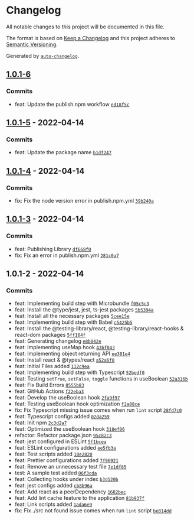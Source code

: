 # Changelog

All notable changes to this project will be documented in this file.

The format is based on [Keep a Changelog](https://keepachangelog.com/en/1.0.0/)
and this project adheres to [Semantic Versioning](https://semver.org/spec/v2.0.0.html).

Generated by [`auto-changelog`](https://github.com/CookPete/auto-changelog).

## [1.0.1-6](https://github.com/yushanwebdev/react-hooks-library/compare/1.0.1-5...1.0.1-6)

### Commits

- feat: Update the publish.npm workflow [`ed18f5c`](https://github.com/yushanwebdev/react-hooks-library/commit/ed18f5c2cfeafeafbb64890e25b8cfc62f20c4eb)

## [1.0.1-5](https://github.com/yushanwebdev/react-hooks-library/compare/1.0.1-4...1.0.1-5) - 2022-04-14

### Commits

- feat: Update the package name [`b1df247`](https://github.com/yushanwebdev/react-hooks-library/commit/b1df247862a063cfd43a00f1f9b5b3ba518ef406)

## [1.0.1-4](https://github.com/yushanwebdev/react-hooks-library/compare/1.0.1-3...1.0.1-4) - 2022-04-14

### Commits

- fix: Fix the node version error in publish.npm.yml [`39b240a`](https://github.com/yushanwebdev/react-hooks-library/commit/39b240a4594409e01f06221ba344cab4b2d122df)

## [1.0.1-3](https://github.com/yushanwebdev/react-hooks-library/compare/1.0.1-2...1.0.1-3) - 2022-04-14

### Commits

- feat: Publishing Library [`df668f0`](https://github.com/yushanwebdev/react-hooks-library/commit/df668f0f2e46e80acb967aa6cef33f26bb0d20ba)
- fix: Fix an error in publish.npm.yml [`281c0a7`](https://github.com/yushanwebdev/react-hooks-library/commit/281c0a791886a0b16fa54da20bd3494110f7ee24)

## 1.0.1-2 - 2022-04-14

### Commits

- feat: Implementing build step with Microbundle [`f05c5c3`](https://github.com/yushanwebdev/react-hooks-library/commit/f05c5c330c9577fa71e12f3b2d66b0b6c1b567ed)
- feat: Install the @type/jest, jest, ts-jest packages [`5b5394a`](https://github.com/yushanwebdev/react-hooks-library/commit/5b5394acabb869f8482f544b4f1d7ca73496fcc2)
- feat: Install all the necessary packages [`5cee15e`](https://github.com/yushanwebdev/react-hooks-library/commit/5cee15e71df3254c7bb84d216265c4d8ad70c8b8)
- feat: Implementing build step with Babel [`c5425b5`](https://github.com/yushanwebdev/react-hooks-library/commit/c5425b5d1cf8c06eb11d00ca26932148f88f2d26)
- feat: Install the @testing-library/react, @testing-library/react-hooks & react-dom packages [`5ff164f`](https://github.com/yushanwebdev/react-hooks-library/commit/5ff164f395df1555c90686113e9806201743e31d)
- feat: Generating changelog [`e8b042e`](https://github.com/yushanwebdev/react-hooks-library/commit/e8b042ea57bf2c3219e197a4ab3882c997b99e4a)
- feat: Implementing useMap hook [`43bf043`](https://github.com/yushanwebdev/react-hooks-library/commit/43bf043be29ea551f83105d76bbb6333dd9fb85f)
- feat: Implementing object returning API [`ee381e4`](https://github.com/yushanwebdev/react-hooks-library/commit/ee381e44d23b549f0e236e875d861e439d339ae4)
- feat: Install react & @types/react [`a52a6f0`](https://github.com/yushanwebdev/react-hooks-library/commit/a52a6f0b2a9ca9913b30b04f28536f6e20d481fc)
- feat: Initial Files added [`112c9ea`](https://github.com/yushanwebdev/react-hooks-library/commit/112c9eab7b8d906f925bb32dd14a94cf31fd5a59)
- feat: Implementing build step with Typescript [`52bedf0`](https://github.com/yushanwebdev/react-hooks-library/commit/52bedf057f860c12800ab0ea8ff95f20a09a49f1)
- feat: Testing `setTrue`, `setFalse`, `toggle` functions in useBoolean [`52a316b`](https://github.com/yushanwebdev/react-hooks-library/commit/52a316b88f32452cdf3fd6aed8319ff62af05a38)
- feat: Fix Build Errors [`8555b83`](https://github.com/yushanwebdev/react-hooks-library/commit/8555b83a68b64ec403622c0d4e97f086217437fe)
- feat: GitHub Actions [`f22eba3`](https://github.com/yushanwebdev/react-hooks-library/commit/f22eba3c75132b29f550ebcb571ba9a972b3bacb)
- feat: Develop the useBoolean hook [`2fa9f97`](https://github.com/yushanwebdev/react-hooks-library/commit/2fa9f9776e7f46ff0d20bf6c60bd3fba4d8ecb70)
- feat: Testing useBoolean hook optimization [`f2a88ce`](https://github.com/yushanwebdev/react-hooks-library/commit/f2a88ce8de111e34091c5298b48b7b5902cfc1f1)
- fix: Fix Typescript missing issue comes when run `lint` script [`28fd7c0`](https://github.com/yushanwebdev/react-hooks-library/commit/28fd7c030cca91df1f72817739f208b858278360)
- feat: Typescript configs added [`02da259`](https://github.com/yushanwebdev/react-hooks-library/commit/02da2596f55cca6cd668c26f45da4816c05fdae7)
- feat: Init npm [`2c3d2a7`](https://github.com/yushanwebdev/react-hooks-library/commit/2c3d2a78259b659e0e70f5582c3e2e42ef2e37ef)
- feat: Optimized the useBoolean hook [`318ef06`](https://github.com/yushanwebdev/react-hooks-library/commit/318ef06055c5b3ffec8205f8afa2c2e9c35989df)
- refactor: Refactor package.json [`95c82c3`](https://github.com/yushanwebdev/react-hooks-library/commit/95c82c34e6607267de9d56247806e836168d3210)
- feat: jest configured in ESLint [`5f1bcea`](https://github.com/yushanwebdev/react-hooks-library/commit/5f1bceadb9b79ab045e1dab8838aa2d64aeaa533)
- feat: ESLint configurations added [`ee5fb3a`](https://github.com/yushanwebdev/react-hooks-library/commit/ee5fb3a079da165fd6ba484abcc56d4603334b84)
- feat: Test scripts added [`10e2820`](https://github.com/yushanwebdev/react-hooks-library/commit/10e28200ad4731a5e85a57ddd1be7590797946e9)
- feat: Prettier configurations added [`7f96921`](https://github.com/yushanwebdev/react-hooks-library/commit/7f969218f240730ec2519ad77f6cadac3a949e33)
- feat: Remove an unnecessary test file [`7e1df85`](https://github.com/yushanwebdev/react-hooks-library/commit/7e1df8513b5b6f8c2f5f5c211277cdf65dbd193d)
- test: A sample test added [`06f3cda`](https://github.com/yushanwebdev/react-hooks-library/commit/06f3cda6a8e61899e22710790ec9443bce244789)
- feat: Collecting hooks under index [`b3d120b`](https://github.com/yushanwebdev/react-hooks-library/commit/b3d120b51706cdd04dd36564ea1759b7185618f8)
- feat: jest configs added [`cb8b96a`](https://github.com/yushanwebdev/react-hooks-library/commit/cb8b96ab8935e2683f87823946ec3cb03dfa8764)
- feat: Add react as a peerDependency [`1682bec`](https://github.com/yushanwebdev/react-hooks-library/commit/1682bec40e4d14e472ba35034668fed86bc7a37c)
- feat: Add lint cache feature to the application [`81b937f`](https://github.com/yushanwebdev/react-hooks-library/commit/81b937f4803c624fe80ee5745b97ac4ac2f182fe)
- feat: Link scripts added [`1ada6e9`](https://github.com/yushanwebdev/react-hooks-library/commit/1ada6e958f74adf179aaa9c85032fd99f8789ea7)
- fix: Fix ./src not found issue comes when run `lint` script [`be814dd`](https://github.com/yushanwebdev/react-hooks-library/commit/be814dddd941eac82ee66e6759816cdad6f1f513)
